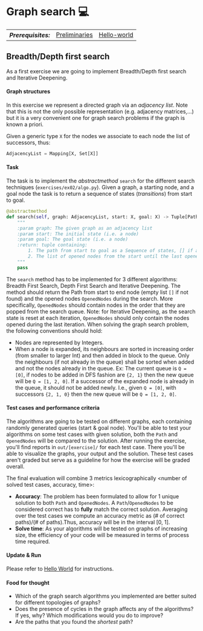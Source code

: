 # Graph search :computer:

<table>
  <tr>
    <th><i>Prerequisites:</i></th><td><a href="./00-preliminaries.html" target="_top">Preliminaries</a></td><td><a href="./01-hello-world.html" target="_top">Hello-world</a></td>
  </tr>
</table>

## Breadth/Depth first search

As a first exercise we are going to implement Breadth/Depth first search and Iterative Deepening.

#### Graph structures

In this exercise we represent a directed graph via an *adjacency list*. Note that this is not the only possible
representation (e.g. adjacency matrices,...) but it is a very convenient one for graph search problems if the graph is
known a priori.

Given a generic type `X` for the nodes we associate to each node the list of successors, thus:

```python
AdjacencyList = Mapping[X, Set[X]]
```

#### Task

The task is to implement the _abstractmethod_ `search` for the different search techniques (`exercises/ex02/algo.py`).
Given a graph, a starting node, and a goal node the task is to return a sequence of states (_transitions_) from start to
goal.

```python
@abstractmethod
def search(self, graph: AdjacencyList, start: X, goal: X) -> Tuple[Path, OpenedNodes]:
    """
    :param graph: The given graph as an adjacency list
    :param start: The initial state (i.e. a node)
    :param goal: The goal state (i.e. a node)
    :return: tuple containing:
        1. The path from start to goal as a Sequence of states, [] if a path does not exist
        2. The list of opened nodes from the start until the last opened node
    """
    pass
```

The `search` method has to be implemented for 3 different algorithms: Breadth First Search, Depth First Search and Iterative Deepening. The method should return the Path from start to end node (empty list `[]` if not found) and the opened nodes `OpenedNodes` during the search. More specifically, `OpenedNodes` should contain nodes in the order that they are popped from the search queue. Note: for Iterative Deepening, as the search state is reset at each iteration, `OpenedNodes` should only contain the nodes opened during the last iteration.
When solving the graph search problem, the following conventions should hold:
* Nodes are represented by Integers.
* When a node is expanded, its neighbours are sorted in increasing order (from smaller to larger Int) and then added in block to the queue. Only the neighbours (if not already in the queue) shall be sorted when added and not the nodes already in the queue.
Ex: The current queue is `Q = [0]`, if nodes to be added in DFS fashion are `{2, 1}` then the new queue will be `Q = [1, 2, 0]`. 
If a successor of the expanded node is already in the queue, it should not be added newly. I.e., given `Q = [0]`, with successors `{2, 1, 0}` then the new queue will be `Q = [1, 2, 0]`.

#### Test cases and performance criteria

The algorithms are going to be tested on different graphs, each containing randomly generated queries (start &
goal node).
You'll be able to test your algorithms on some test cases with given solution, both the `Path` and `OpenedNodes` will be compared to the solution. 
After running the exercise, you'll find reports in `out/[exercise]/` for each test case. There you'll be able to visualize the graphs, your output and the solution. These test cases aren't graded but serve as a guideline for how the exercise will be graded overall.

The final evaluation will combine 3 metrics lexicographically <number of solved test cases, accuracy, time>:
* **Accuracy**: The problem has been formulated to allow for 1 unique solution to both `Path` and `OpenedNodes`. 
A `Path`/`OpenedNodes` to be considered correct has to **fully** match the correct solution.
Averaging over the test cases we compute an accuracy metric as (# of correct paths)/(# of paths).Thus, accuracy will be in the interval [0, 1].
* **Solve time**: As your algorithms will be tested on graphs of increasing size, the efficiency of your code will be measured in terms of process time required.

#### Update & Run

Please refer to [Hello World](01-helloworld.md) for instructions.

#### Food for thought

* Which of the graph search algorithms you implemented are better suited for different topologies of graphs?
* Does the presence of cycles in the graph affects any of the algorithms? If yes, why? Which modifications would you do to improve?
* Are the paths that you found the _shortest_ path?
